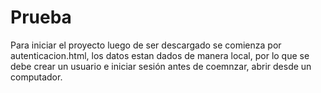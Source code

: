 # Prueba
Para iniciar el proyecto luego de ser descargado se comienza por autenticacion.html, los datos estan dados de manera local, por lo que se debe crear un usuario e iniciar sesión antes de coemnzar, abrir desde un computador.
